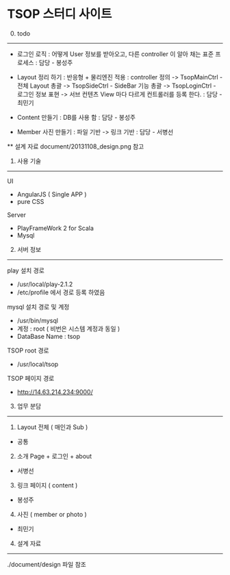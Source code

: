 TSOP 스터디 사이트
========

0. todo
--------

* 로그인 로직
     : 어떻게 User 정보를 받아오고, 다른 controller 이 알아 채는 표준 프로세스
     : 담당 - 봉성주

* Layout 정리 하기
     : 반응형 + 물리엔진 적용
     : controller 정의
          -> TsopMainCtrl - 전체 Layout 총괄
          -> TsopSideCtrl - SideBar 기능 총괄
          -> TsopLoginCtrl - 로그인 정보 표현
          -> 서브 컨텐츠 View 마다 다르게 컨트롤러를 등록 한다.
     : 담당 - 최민기

* Content 만들기
     : DB를 사용 함
     : 담당 - 봉성주

* Member 사진 만들기
     : 파일 기반 -> 링크 기반
     : 담당 - 서병선

** 설계 자료 document/20131108_design.png  참고

1. 사용 기술
--------

UI
* AngularJS  ( Single APP )
* pure CSS

Server

* PlayFrameWork 2 for Scala
* Mysql

2. 서버 정보
--------

play 설치 경로
* /usr/local/play-2.1.2
* /etc/profile 에서 경로 등록 하였음

mysql 설치 경로 및 계정
* /usr/bin/mysql
* 계정 : root  ( 비번은 시스템 계정과 동일 )
* DataBase Name : tsop 

TSOP root 경로
* /usr/local/tsop
     
TSOP 페이지 경로
* http://14.63.214.234:9000/
     
     
3. 업무 분담
--------

1) Layout 전체 ( 매인과 Sub )
* 공통

2) 소개 Page + 로그인 + about
* 서병선

3) 링크 페이지 ( content )
* 봉성주

4) 사진 ( member or photo )
* 최민기

4. 설계 자료 
--------
./document/design 파일 참조
